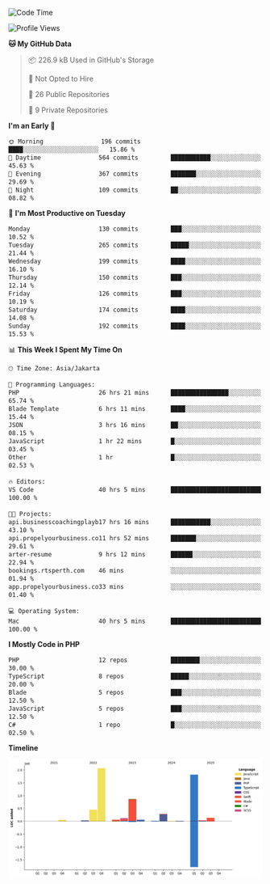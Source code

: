 <!--START_SECTION:waka-->
![Code Time](http://img.shields.io/badge/Code%20Time-806%20hrs%2016%20mins-blue)

![Profile Views](http://img.shields.io/badge/Profile%20Views-1-blue)

**🐱 My GitHub Data** 

> 📦 226.9 kB Used in GitHub's Storage 
 > 
> 🚫 Not Opted to Hire
 > 
> 📜 26 Public Repositories 
 > 
> 🔑 9 Private Repositories 
 > 
**I'm an Early 🐤** 

```text
🌞 Morning                196 commits         ████░░░░░░░░░░░░░░░░░░░░░   15.86 % 
🌆 Daytime                564 commits         ███████████░░░░░░░░░░░░░░   45.63 % 
🌃 Evening                367 commits         ███████░░░░░░░░░░░░░░░░░░   29.69 % 
🌙 Night                  109 commits         ██░░░░░░░░░░░░░░░░░░░░░░░   08.82 % 
```
📅 **I'm Most Productive on Tuesday** 

```text
Monday                   130 commits         ███░░░░░░░░░░░░░░░░░░░░░░   10.52 % 
Tuesday                  265 commits         █████░░░░░░░░░░░░░░░░░░░░   21.44 % 
Wednesday                199 commits         ████░░░░░░░░░░░░░░░░░░░░░   16.10 % 
Thursday                 150 commits         ███░░░░░░░░░░░░░░░░░░░░░░   12.14 % 
Friday                   126 commits         ███░░░░░░░░░░░░░░░░░░░░░░   10.19 % 
Saturday                 174 commits         ████░░░░░░░░░░░░░░░░░░░░░   14.08 % 
Sunday                   192 commits         ████░░░░░░░░░░░░░░░░░░░░░   15.53 % 
```


📊 **This Week I Spent My Time On** 

```text
🕑︎ Time Zone: Asia/Jakarta

💬 Programming Languages: 
PHP                      26 hrs 21 mins      ████████████████░░░░░░░░░   65.74 % 
Blade Template           6 hrs 11 mins       ████░░░░░░░░░░░░░░░░░░░░░   15.44 % 
JSON                     3 hrs 16 mins       ██░░░░░░░░░░░░░░░░░░░░░░░   08.15 % 
JavaScript               1 hr 22 mins        █░░░░░░░░░░░░░░░░░░░░░░░░   03.45 % 
Other                    1 hr                █░░░░░░░░░░░░░░░░░░░░░░░░   02.53 % 

🔥 Editors: 
VS Code                  40 hrs 5 mins       █████████████████████████   100.00 % 

🐱‍💻 Projects: 
api.businesscoachingplayb17 hrs 16 mins      ███████████░░░░░░░░░░░░░░   43.10 % 
api.propelyourbusiness.co11 hrs 52 mins      ███████░░░░░░░░░░░░░░░░░░   29.61 % 
arter-resume             9 hrs 12 mins       ██████░░░░░░░░░░░░░░░░░░░   22.94 % 
bookings.rtsperth.com    46 mins             ░░░░░░░░░░░░░░░░░░░░░░░░░   01.94 % 
app.propelyourbusiness.co33 mins             ░░░░░░░░░░░░░░░░░░░░░░░░░   01.40 % 

💻 Operating System: 
Mac                      40 hrs 5 mins       █████████████████████████   100.00 % 
```

**I Mostly Code in PHP** 

```text
PHP                      12 repos            ████████░░░░░░░░░░░░░░░░░   30.00 % 
TypeScript               8 repos             █████░░░░░░░░░░░░░░░░░░░░   20.00 % 
Blade                    5 repos             ███░░░░░░░░░░░░░░░░░░░░░░   12.50 % 
JavaScript               5 repos             ███░░░░░░░░░░░░░░░░░░░░░░   12.50 % 
C#                       1 repo              █░░░░░░░░░░░░░░░░░░░░░░░░   02.50 % 
```



**Timeline**

![Lines of Code chart](https://raw.githubusercontent.com/brstreet2/brstreet2/main/assets/bar_graph.png)


<!--END_SECTION:waka-->
